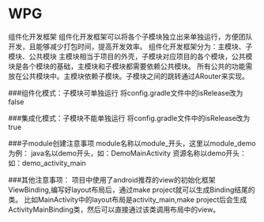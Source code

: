 # WPG
组件化开发框架
组件化开发框架可以将各个子模块独立出来单独运行，方便团队开发，且能够减少打包时间，提高开发效率。
组件化开发框架分为：主模块、子模块、公共模块
主模块相当于项目的外壳，子模块对应项目的各个模块，公共模块是各个模块的基础，主模块和子模块都需要依赖公共模块。
所有公共的功能需放在公共模块中。主模块依赖子模块。子模块之间的跳转通过ARouter来实现。

###组件化模式：子模块可单独运行
将config.gradle文件中的isRelease改为false

###集成化模式：子模块不能单独运行
将config.gradle文件中的isRelease改为true

###子module创建注意事项
module名称以module_开头，这里以module_demo为例：
java名以demo开头，如：DemoMainActivity
资源名称以demo开头：如：demo_activity_main

###其他注意事项：
项目中使用了android推荐的view的初始化框架ViewBinding,编写好layout布局后，通过make project就可以生成Binding结尾的类。
比如MainActivity中的layout布局是activity_main,make project后会生成ActivityMainBinding类，然后可以直接通过该类调用布局中的view。

